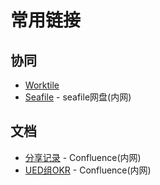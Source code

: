 # 常用链接

## 协同

- <i class="fab fa-trello"></i> [Worktile](https://jd100.worktile.com)
- <i class="fal fa-hdd-o"></i> [Seafile](http://ued.jovi.cc) - seafile网盘(内网)

## 文档

- <i class="fal fa-globe"></i> [ 分享记录](http://wiki.jiandan100.cn:8090/pages/viewpage.action?pageId=287246465) - Confluence(内网)
- <i class="fal fa-file-text"></i> [UED组OKR](http://wiki.jiandan100.cn:8090/pages/viewpage.action?pageId=284558813) - Confluence(内网)

<!-- ## 问题反馈

- [简单网体验优化-问题记录 Excel](https://shimo.im/sheets/bGvtxHIBEtInkvpo/)
- [简单网体验优化-问题记录 ppt](https://shimo.im/slides/9qqf2KB0sNQD8oQC/) -->
